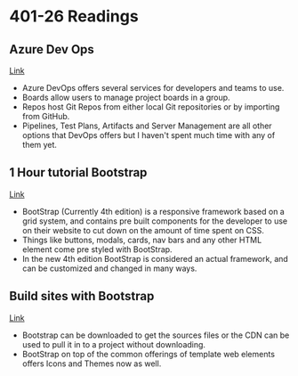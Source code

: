 # 401-26 Readings

## Azure Dev Ops
[Link](https://docs.microsoft.com/en-us/azure/devops/?view=azure-devops)

- Azure DevOps offers several services for developers and teams to use.
- Boards allow users to manage project boards in a group.
- Repos host Git Repos from either local Git repositories or by importing from GitHub.
- Pipelines, Test Plans, Artifacts and Server Management are all other options that DevOps offers but I haven't spent much time with any of them yet.


## 1 Hour tutorial Bootstrap
[Link](https://scrimba.com/g/gbootstrap4)

- BootStrap (Currently 4th edition) is a responsive framework based on a grid system, and contains pre built components for the developer to use on their website to cut down on the amount of time spent on CSS.
- Things like buttons, modals, cards, nav bars and any other HTML element come pre styled with BootStrap. 
- In the new 4th edition BootStrap is considered an actual framework, and can be customized and changed in many ways.


## Build sites with Bootstrap
[Link](https://getbootstrap.com/)

- Bootstrap can be downloaded to get the sources files or the CDN can be used to pull it in to a project without downloading.
- BootStrap on top of the common offerings of template web elements offers Icons and Themes now as well.